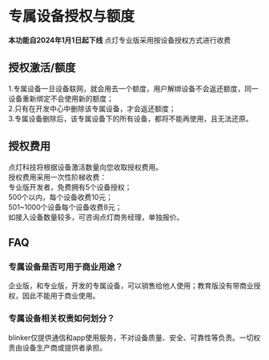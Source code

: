 # 专属设备授权与额度  
**本功能自2024年1月1日起下线** 
点灯专业版采用按设备授权方式进行收费  

## 授权激活/额度  
1.专属设备一旦设备联网，就会用去一个额度，用户解绑设备不会返还额度，同一设备重新绑定不会使用新的额度；  
2.只有在开发中心中删除该专属设备，才会返还额度；  
3.专属设备删除后，该专属设备下的所有设备，都将不能再使用，且无法还原。  

## 授权费用  
点灯科技将根据设备激活数量向您收取授权费用。  
授权费用采用一次性阶梯收费：  
专业版开发者，免费拥有5个设备授权；  
500个以内，每个设备收费10元；  
501~1000个设备每个设备收费8元；  
如接入设备数量较多，可咨询点灯商务经理，单独报价。  
 

## FAQ  
### 专属设备是否可用于商业用途？
企业版，和专业版，开发的专属设备，可以销售给他人使用；教育版没有带商业授权，因此不能用于商业使用。
### 专属设备相关权责如何划分？
blinker仅提供通信和app使用服务，不对设备质量、安全、可靠性等负责。一切权责由设备生产商或提供者承担。  